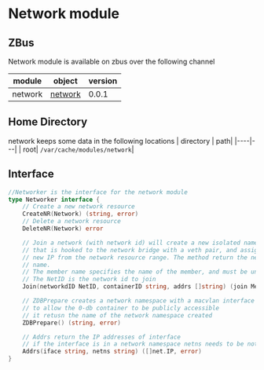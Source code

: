 # Network module

## ZBus

Network module is available on zbus over the following channel

| module | object | version |
|--------|--------|---------|
| network|[network](#interface)| 0.0.1|

## Home Directory

network keeps some data in the following locations
| directory | path|
|----|---|
| root| `/var/cache/modules/network`|


## Interface

```go
//Networker is the interface for the network module
type Networker interface {
	// Create a new network resource
	CreateNR(Network) (string, error)
	// Delete a network resource
	DeleteNR(Network) error

	// Join a network (with network id) will create a new isolated namespace
	// that is hooked to the network bridge with a veth pair, and assign it a
	// new IP from the network resource range. The method return the new namespace
	// name.
	// The member name specifies the name of the member, and must be unique
	// The NetID is the network id to join
	Join(networkdID NetID, containerID string, addrs []string) (join Member, err error)

	// ZDBPrepare creates a network namespace with a macvlan interface into it
	// to allow the 0-db container to be publicly accessible
	// it retusn the name of the network namespace created
	ZDBPrepare() (string, error)

	// Addrs return the IP addresses of interface
	// if the interface is in a network namespace netns needs to be not empty
	Addrs(iface string, netns string) ([]net.IP, error)
}
```